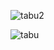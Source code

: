 ![tabu2](https://github.com/Miguxxo/Tabuada/assets/142364152/0dd06701-b899-4507-8b60-15970aad1d32)

![tabu](https://github.com/Miguxxo/Tabuada/assets/142364152/c63dd023-a433-4645-af50-8b615c18c295)

